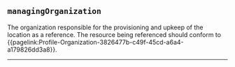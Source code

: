 ## `managingOrganization`
The organization responsible for the provisioning and upkeep of the location as a reference. The resource being referenced should conform to {{pagelink:Profile-Organization-3826477b-c49f-45cd-a6a4-a179826dd3a8}}.

---